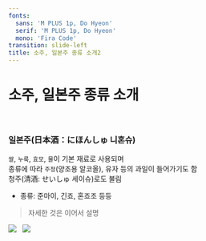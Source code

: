 ```yaml
---
fonts:
  sans: 'M PLUS 1p, Do Hyeon'
  serif: 'M PLUS 1p, Do Hyeon'
  mono: 'Fira Code'
transition: slide-left
title: 소주, 일본주 종류 소개2
---
```


# 소주, 일본주 종류 소개

<br/>

### 일본주(日本酒：にほんしゅ 니혼슈)
<span v-mark.red="1"><code>쌀</code>, <code>누룩</code>, <code>효모</code>, <code>물</code>이 기본 재료</span>로 사용되며  
종류에 따라 <code>주정</code>(양조용 알코올), 유자 등의 과일이 들어가기도 함  
청주(清酒: せいしゅ 세이슈)로도 불림  

- 종류: 준마이, 긴죠, 혼죠조 등등

> 자세한 것은 이어서 설명

<div class="mt-2" style="display: flex; gap: 12px">
  <img src="/images/nihonsyuu.jpg" class="h-50 rounded shadow">
  <img src="/images/nihonsyuu2.jpg" class="h-50 rounded shadow">
</div>


